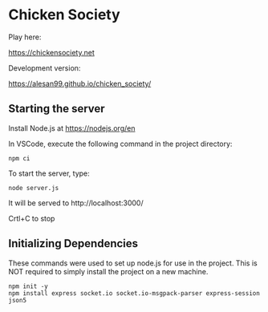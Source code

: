 # Chicken Society

Play here:

https://chickensociety.net

Development version:

https://alesan99.github.io/chicken_society/

## Starting the server
Install Node.js at https://nodejs.org/en

In VSCode, execute the following command in the project directory:
```
npm ci
```
To start the server, type:
```
node server.js
```
It will be served to http://localhost:3000/

Crtl+C to stop

## Initializing Dependencies
These commands were used to set up node.js for use in the project.
This is NOT required to simply install the project on a new machine.
```
npm init -y
npm install express socket.io socket.io-msgpack-parser express-session json5
```
